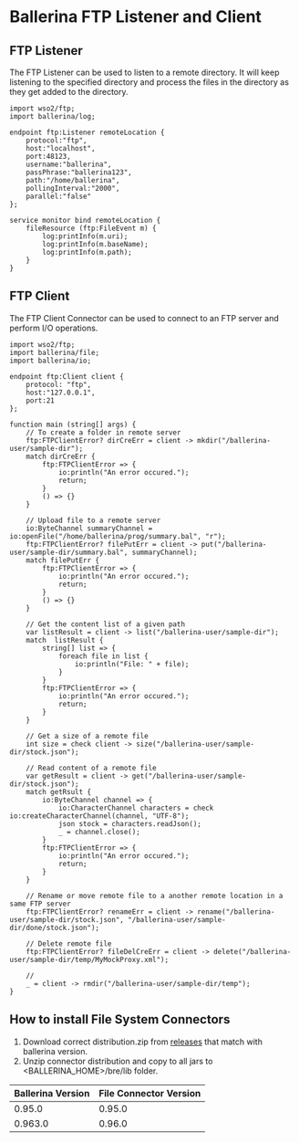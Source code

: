 # **Ballerina FTP Listener and Client**

## FTP Listener
The FTP Listener can be used to listen to a remote directory. It will keep listening to the specified directory and process the files in the directory as they get added to the directory.
```ballerina
import wso2/ftp;
import ballerina/log;

endpoint ftp:Listener remoteLocation {
    protocol:"ftp",
    host:"localhost",
    port:48123,
    username:"ballerina",
    passPhrase:"ballerina123",
    path:"/home/ballerina",
    pollingInterval:"2000",
    parallel:"false"
};

service monitor bind remoteLocation {
    fileResource (ftp:FileEvent m) {
        log:printInfo(m.uri);
        log:printInfo(m.baseName);
        log:printInfo(m.path);
    }
}
```

## FTP Client
The FTP Client Connector can be used to connect to an FTP server and perform I/O operations.
```ballerina
import wso2/ftp;
import ballerina/file;
import ballerina/io;

endpoint ftp:Client client {
    protocol: "ftp",
    host:"127.0.0.1",
    port:21
};
    
function main (string[] args) {
    // To create a folder in remote server
    ftp:FTPClientError? dirCreErr = client -> mkdir("/ballerina-user/sample-dir");
    match dirCreErr {
        ftp:FTPClientError => {
            io:println("An error occured.");
            return;
        }
        () => {}
    }
    
    // Upload file to a remote server
    io:ByteChannel summaryChannel = io:openFile("/home/ballerina/prog/summary.bal", "r");
    ftp:FTPClientError? filePutErr = client -> put("/ballerina-user/sample-dir/summary.bal", summaryChannel);    
    match filePutErr {
        ftp:FTPClientError => {
            io:println("An error occured.");
            return;
        }
        () => {}
    }
    
    // Get the content list of a given path
    var listResult = client -> list("/ballerina-user/sample-dir");
    match  listResult {
        string[] list => {
            foreach file in list {
                io:println("File: " + file);
            }
        }
        ftp:FTPClientError => {
            io:println("An error occured.");
            return;
        }
    }    
    
    // Get a size of a remote file
    int size = check client -> size("/ballerina-user/sample-dir/stock.json");
    
    // Read content of a remote file
    var getResult = client -> get("/ballerina-user/sample-dir/stock.json");
    match getRsult {
        io:ByteChannel channel => {
            io:CharacterChannel characters = check io:createCharacterChannel(channel, "UTF-8");
            json stock = characters.readJson();
            _ = channel.close();
        }
        ftp:FTPClientError => {
            io:println("An error occured.");
            return;
        }
    }    
    
    // Rename or move remote file to a another remote location in a same FTP server
    ftp:FTPClientError? renameErr = client -> rename("/ballerina-user/sample-dir/stock.json", "/ballerina-user/sample-dir/done/stock.json");
    
    // Delete remote file
    ftp:FTPClientError? fileDelCreErr = client -> delete("/ballerina-user/sample-dir/temp/MyMockProxy.xml");
    
    // 
    _ = client -> rmdir("/ballerina-user/sample-dir/temp");  
}
```
## How to install File System Connectors
1. Download correct distribution.zip from [releases](https://github.com/ballerinalang/connector-file/releases) that match with ballerina 
  version.
2. Unzip connector distribution and copy to all jars to <BALLERINA_HOME>/bre/lib folder.

| Ballerina Version | File Connector Version |
| ----------------- | ---------------------- |
| 0.95.0 | 0.95.0 |
| 0.963.0| 0.96.0 |